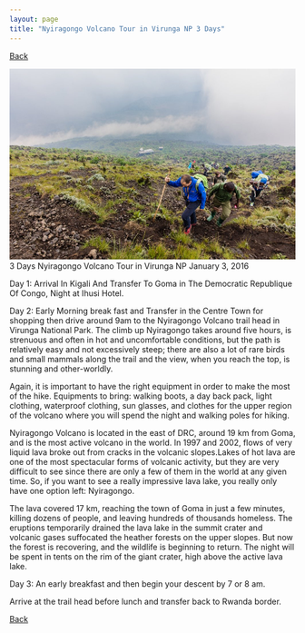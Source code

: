 ```yaml
---
layout: page
title: "Nyiragongo Volcano Tour in Virunga NP 3 Days"
---
```

[Back](/tourprograms.md)

![nyiaragongo](/assets/congo_nyiaragongo.jpg)
3 Days Nyiragongo Volcano Tour in Virunga NP
January 3, 2016

Day 1: Arrival In Kigali And Transfer To Goma in The Democratic Republique Of Congo, Night at Ihusi Hotel.

Day 2: Early Morning break fast and Transfer in the Centre Town for shopping then drive around 9am to the Nyiragongo Volcano trail head in Virunga National Park. The climb up Nyiragongo takes around five hours, is strenuous and often in hot and uncomfortable conditions, but the path is relatively easy and not excessively steep; there are also a lot of rare birds and small mammals along the trail and the view, when you reach the top, is stunning and other-worldly.

Again, it is important to have the right equipment in order to make the most of the hike. Equipments to bring: walking boots, a day back pack, light clothing, waterproof clothing, sun glasses, and clothes for the upper region of the volcano where you will spend the night and walking poles for hiking.

Nyiragongo Volcano is located in the east of DRC, around 19 km from Goma, and is the most active volcano in the world. In 1997 and 2002, flows of very liquid lava broke out from cracks in the volcanic slopes.Lakes of hot lava are one of the most spectacular forms of volcanic activity, but they are very difficult to see since there are only a few of them in the world at any given time. So, if you want to see a really impressive lava lake, you really only have one option left:
Nyiragongo.

The lava covered 17 km, reaching the town of Goma in just a few minutes, killing dozens of people, and leaving hundreds of thousands homeless. The eruptions temporarily drained the lava lake in the summit crater and volcanic gases suffocated the heather forests on the upper slopes. But now the forest is recovering, and the wildlife is beginning to return. The night will be spent in tents on the rim of the giant crater, high above the active lava lake.

Day 3: An early breakfast and then begin your descent by 7 or 8 am.

Arrive at the trail head before lunch and transfer back to Rwanda border.

[Back](/tourprograms.md)
